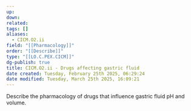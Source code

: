 ```yaml
---
up: 
down: 
related: 
tags: []
aliases:
  - CICM.O2.ii
field: "[[Pharmacology]]"
order: "[[Describe]]"
type: "[[LO.C.PEX.CICM]]"
dg-publish: true
title: CICM.O2.ii - Drugs affecting gastric fluid
date created: Tuesday, February 25th 2025, 06:29:24
date modified: Tuesday, March 25th 2025, 16:09:21
---
```


Describe the pharmacology of drugs that influence gastric fluid pH and volume.
